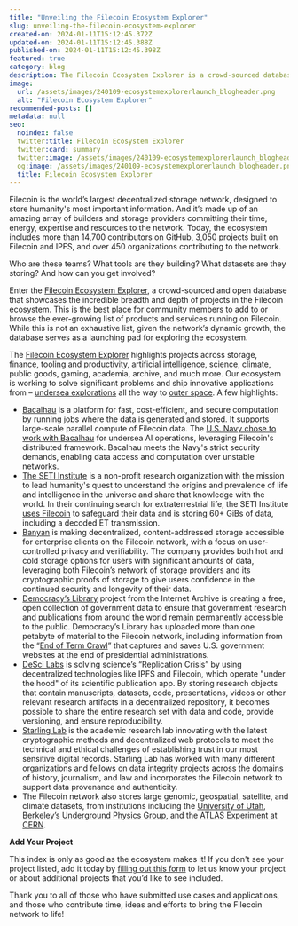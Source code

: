 ```yaml
---
title: "Unveiling the Filecoin Ecosystem Explorer"
slug: unveiling-the-filecoin-ecosystem-explorer
created-on: 2024-01-11T15:12:45.372Z
updated-on: 2024-01-11T15:12:45.388Z
published-on: 2024-01-11T15:12:45.398Z
featured: true
category: blog
description: The Filecoin Ecosystem Explorer is a crowd-sourced database that showcases the breadth and depth of Filecoin ecosystem projects.
image:
  url: /assets/images/240109-ecosystemexplorerlaunch_blogheader.png
  alt: "Filecoin Ecosystem Explorer"
recommended-posts: []
metadata: null
seo:
  noindex: false
  twitter:title: Filecoin Ecosystem Explorer
  twitter:card: summary
  twitter:image: /assets/images/240109-ecosystemexplorerlaunch_blogheader.png
  og:image: /assets/images/240109-ecosystemexplorerlaunch_blogheader.png
  title: Filecoin Ecosystem Explorer
---
```


Filecoin is the world’s largest decentralized storage network, designed to store humanity's most important information. And it’s made up of an amazing array of builders and storage providers committing their time, energy, expertise and resources to the network. Today, the ecosystem includes more than 14,700 contributors on GitHub, 3,050 projects built on Filecoin and IPFS, and over 450 organizations contributing to the network.

Who are these teams? What tools are they building? What datasets are they storing? And how can you get involved?

Enter the [Filecoin Ecosystem Explorer](https://fil.org/ecosystem/), a crowd-sourced and open database that showcases the incredible breadth and depth of projects in the Filecoin ecosystem. This is the best place for community members to add to or browse the ever-growing list of products and services running on Filecoin. While this is not an exhaustive list, given the network’s dynamic growth, the database serves as a launching pad for exploring the ecosystem.

The [Filecoin Ecosystem Explorer](https://fil.org/ecosystem/) highlights projects across storage, finance, tooling and productivity, artificial intelligence, science, climate, public goods, gaming, academia, archive, and much more. Our ecosystem is working to solve significant problems and ship innovative applications from – [undersea explorations](https://fil.org/ecosystem-projects/bacalhau/) all the way to [outer space](https://fil.org/ecosystem-projects/seti-institute/). A few highlights:

- [Bacalhau](https://fil.org/ecosystem-projects/bacalhau/) is a platform for fast, cost-efficient, and secure computation by running jobs where the data is generated and stored. It supports large-scale parallel compute of Filecoin data. The [U.S. Navy chose to work with Bacalhau](https://blog.bacalhau.org/p/us-navy-chooses-bacalhau-to-manage) for undersea AI operations, leveraging Filecoin's distributed framework. Bacalhau meets the Navy's strict security demands, enabling data access and computation over unstable networks.
- [The SETI Institute](https://fil.org/ecosystem-projects/seti-institute/) is a non-profit research organization with the mission to lead humanity's quest to understand the origins and prevalence of life and intelligence in the universe and share that knowledge with the world. In their continuing search for extraterrestrial life, the SETI Institute [uses Filecoin](https://destor.com/seti) to safeguard their data and is storing 60+ GiBs of data, including a decoded ET transmission.
- [Banyan](https://fil.org/ecosystem-projects/banyan/) is making decentralized, content-addressed storage accessible for enterprise clients on the Filecoin network, with a focus on user-controlled privacy and verifiability. The company provides both hot and cold storage options for users with significant amounts of data, leveraging both Filecoin’s network of storage providers and its cryptographic proofs of storage to give users confidence in the continued security and longevity of their data.
- [Democracy’s Library](https://fil.org/ecosystem-projects/democracys-library/) project from the Internet Archive is creating a free, open collection of government data to ensure that government research and publications from around the world remain permanently accessible to the public. Democracy’s Library has uploaded more than one petabyte of material to the Filecoin network, including information from the “[End of Term Crawl](https://eotarchive.org/)” that captures and saves U.S. government websites at the end of presidential administrations.
- [DeSci Labs](https://fil.org/ecosystem-projects/desci-labs/) is solving science’s “Replication Crisis” by using decentralized technologies like IPFS and Filecoin, which operate "under the hood" of its scientific publication app. By storing research objects that contain manuscripts, datasets, code, presentations, videos or other relevant research artifacts in a decentralized repository, it becomes possible to share the entire research set with data and code, provide versioning, and ensure reproducibility.
- [Starling Lab](https://fil.org/ecosystem-projects/starling-lab/) is the academic research lab innovating with the latest cryptographic methods and decentralized web protocols to meet the technical and ethical challenges of establishing trust in our most sensitive digital records. Starling Lab has worked with many different organizations and fellows on data integrity projects across the domains of history, journalism, and law and incorporates the Filecoin network to support data provenance and authenticity.
- The Filecoin network also stores large genomic, geospatial, satellite, and climate datasets, from institutions including the [University of Utah](https://fil.org/ecosystem-projects/university-of-utah/), [Berkeley’s Underground Physics Group](https://fil.org/ecosystem-projects/uc-berkeley-underground-physics-group/), and the [ATLAS Experiment at CERN](https://fil.org/ecosystem-projects/atlas-experiment-at-cern/).

**Add Your Project**

This index is only as good as the ecosystem makes it! If you don't see your project listed, add it today by [filling out this form](https://airtable.com/apppNMXvdW3i9P1BY/shrvrv4B9JKCP1e4O) to let us know your project or about additional projects that you’d like to see included.

Thank you to all of those who have submitted use cases and applications, and those who contribute time, ideas and efforts to bring the Filecoin network to life!
